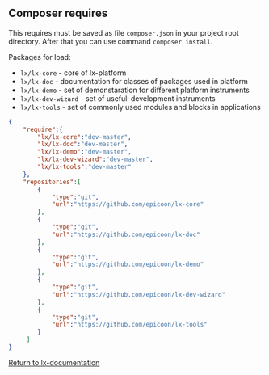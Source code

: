 ## Composer requires
This requires must be saved as file `composer.json` in your project root directory. After that you can use command `composer install`.

Packages for load:
* `lx/lx-core` - core of lx-platform
* `lx/lx-doc` - documentation for classes of packages used in platform
* `lx/lx-demo` - set of demonstaration for different platform instruments
* `lx/lx-dev-wizard` - set of usefull development instruments
* `lx/lx-tools` - set of commonly used modules and blocks in applications

```json
{
    "require":{
        "lx/lx-core":"dev-master",
        "lx/lx-doc":"dev-master",
        "lx/lx-demo":"dev-master",
        "lx/lx-dev-wizard":"dev-master",
        "lx/lx-tools":"dev-master"
    },
    "repositories":[
        {
            "type":"git",
            "url":"https://github.com/epicoon/lx-core"
        },
        {
            "type":"git",
            "url":"https://github.com/epicoon/lx-doc"
        },
        {
            "type":"git",
            "url":"https://github.com/epicoon/lx-demo"
        },
        {
            "type":"git",
            "url":"https://github.com/epicoon/lx-dev-wizard"
        },
        {
            "type":"git",
            "url":"https://github.com/epicoon/lx-tools"
        }
     ]
}
```
[Return to lx-documentation](https://github.com/epicoon/lx-core/ru/lx-core)
